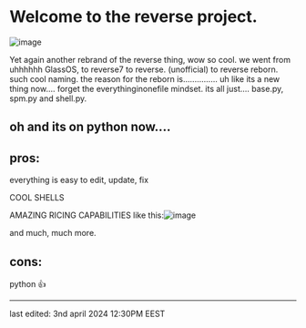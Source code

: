# Welcome to the reverse project.
![image](https://github.com/StefanTheFork/reverseproject/assets/124001257/4b8e8090-fe32-4c73-8cbc-6ac4ca967171)

Yet again another rebrand of the reverse thing, wow so cool.
we went from uhhhhhh GlassOS, to reverse7 to reverse. (unofficial) to reverse reborn. such cool naming.
the reason for the reborn is............... uh like its a new thing now.... forget the everythinginonefile mindset. its all just.... base.py, spm.py and shell.py.
## oh and its on python now....
## pros:
everything is easy to edit, update, fix

COOL SHELLS

AMAZING RICING CAPABILITIES
like this:![image](https://github.com/StefanTheFork/reverseproject/assets/124001257/a9004bbe-887d-4706-9bd6-fddf62a3b2b4)


and much, much more.

## cons:
python :thumbsup:

________________________________________
last edited: 3nd april 2024 12:30PM EEST
